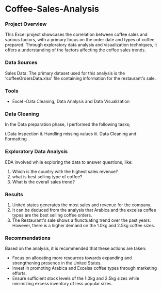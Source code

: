 # Coffee-Sales-Analysis

### Project Overview
This Excel project showcases the correlation between coffee sales and various factors, with a primary focus on the order date and types of coffee prepared. Through exploratory  data analysis and visualization techniques, it offers a understanding of the factors affecting the coffee sales trends.

### Data Sources

Sales Data: The primary dataset used for this analysis is the 'coffeeOrdersData.xlsx' file containing information for the restaurant's sale.

### Tools

- Excel  -Data Cleaning, Data Analysis and Data Visualization

### Data Cleaning 

In the Data preparation phase, I performed the following tasks;

i.Data Inspection 
ii. Handling missing values
iii. Data Cleaning and Formatting

### Exploratory Data Analysis
EDA involved while exploring the data to answer questions, like:
1. Which is the country with the highest sales revenue?
2. what is best selling type of coffee?
3. What is the overall sales trend?

### Results

1. United states generates the most sales and revenue for the company.
2. It can be deduced from the analysis that Arabica and the excelsa coffee types are the best selling coffee orders.
3. The Restaurant's sale shows a flunctuating trend over the past years. However, there is a higher demand on the 1.0kg and 2.5kg coffee sizes.

### Recommendations

Based on the analysis, it is recommended that these actions are taken:
- Focus on allocating more resources towards expanding and strengthening presence in the United States.
- Invest in promoting Arabica and Excelsa coffee types through marketing efforts.
- Ensure sufficient stock levels of the 1.0kg and 2.5kg sizes while minimizing excess inventory of less popular sizes. 

